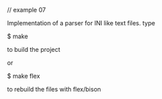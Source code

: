 // example 07

Implementation of a parser for INI like text files.
type

$ make

to build the project

or

$ make flex

to rebuild the files with flex/bison


